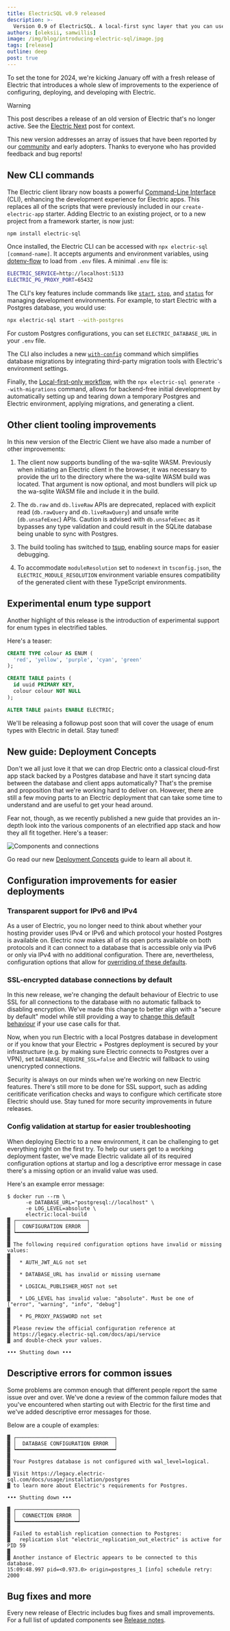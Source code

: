 ```yaml
---
title: ElectricSQL v0.9 released
description: >-
  Version 0.9 of ElectricSQL. A local-first sync layer that you can use to build reactive, realtime, offline-capable apps directly on Postgres with your existing data model.
authors: [oleksii, samwillis]
image: /img/blog/introducing-electric-sql/image.jpg
tags: [release]
outline: deep
post: true
---
```


To set the tone for 2024, we're kicking January off with a fresh release of Electric that introduces a whole slew of improvements to the experience of configuring, deploying, and developing with Electric.

<!--truncate-->

> [!WARNING]
> This post describes a release of an old version of Electric that's no longer active. See the [Electric Next](/blog/2024/07/17/electric-next) post for context.

This new version addresses an array of issues that have been reported by our [community](/about/community#discord) and early adopters. Thanks to everyone who has provided feedback and bug reports!

## New CLI commands

The Electric client library now boasts a powerful [Command-Line Interface](https://legacy.electric-sql.com/docs/api/cli) (CLI), enhancing the development experience for Electric apps. This replaces all of the scripts that were previously included in our `create-electric-app` starter. Adding Electric to an existing project, or to a new project from a framework starter, is now just:

```sh
npm install electric-sql
```

Once installed, the Electric CLI can be accessed with `npx electric-sql [command-name]`. It accepts arguments and environment variables, using [dotenv-flow](https://www.npmjs.com/package/dotenv-flow) to load from `.env` files. A minimal `.env` file is:

```sh
ELECTRIC_SERVICE=http://localhost:5133
ELECTRIC_PG_PROXY_PORT=65432
```

The CLI's key features include commands like [`start`](https://legacy.electric-sql.com/docs/api/cli#start), [`stop`](https://legacy.electric-sql.com/docs/api/cli#stop), and [`status`](https://legacy.electric-sql.com/docs/api/cli#status) for managing development environments. For example, to start Electric with a Postgres database, you would use:

```sh
npx electric-sql start --with-postgres
```

For custom Postgres configurations, you can set `ELECTRIC_DATABASE_URL` in your `.env` file.

The CLI also includes a new [`with-config`](https://legacy.electric-sql.com/docs/api/cli#with-config) command which simplifies database migrations by integrating third-party migration tools with Electric's environment settings.

Finally, the [Local-first-only workflow](https://legacy.electric-sql.com/docs/api/cli#local-only-first-mode), with the `npx electric-sql generate --with-migrations` command, allows for backend-free initial development by automatically setting up and tearing down a temporary Postgres and Electric environment, applying migrations, and generating a client.

## Other client tooling improvements

In this new version of the Electric Client we have also made a number of other improvements:

1. The client now supports bundling of the wa-sqlite WASM. Previously when initiating an Electric client in the browser, it was necessary to provide the url to the directory where the wa-sqlite WASM build was located. That argument is now optional, and most bundlers will pick up the wa-sqlite WASM file and include it in the build.

2. The `db.raw` and `db.liveRaw` APIs are deprecated, replaced with explicit read (`db.rawQuery` and `db.liveRawQuery`) and unsafe write (`db.unsafeExec`) APIs. Caution is advised with `db.unsafeExec` as it bypasses any type validation and could result in the SQLite database being unable to sync with Postgres.

3. The build tooling has switched to [tsup](http://tsup.egoist.dev), enabling source maps for easier debugging.

4. To accommodate `moduleResolution` set to `nodenext` in `tsconfig.json`, the `ELECTRIC_MODULE_RESOLUTION` environment variable ensures compatibility of the generated client with these TypeScript environments.

## Experimental enum type support

Another highlight of this release is the introduction of experimental support for enum types in electrified tables.

Here's a teaser:

```sql
CREATE TYPE colour AS ENUM (
  'red', 'yellow', 'purple', 'cyan', 'green'
);

CREATE TABLE paints (
  id uuid PRIMARY KEY,
  colour colour NOT NULL
);

ALTER TABLE paints ENABLE ELECTRIC;
```

We'll be releasing a followup post soon that will cover the usage of enum types with Electric in detail. Stay tuned!

## New guide: Deployment Concepts

Don't we all just love it that we can drop Electric onto a classical cloud-first app stack backed by a Postgres database and have it start syncing data between the database and client apps automatically? That's the premise and proposition that we're working hard to deliver on. However, there are still a few moving parts to an Electric deployment that can take some time to understand and are useful to get your head around.

Fear not, though, as we recently published a new guide that provides an in-depth look into the various components of an electrified app stack and how they all fit together. Here's a teaser:

![Components and connections](/img/blog/electricsql-v0.9-released/components-and-connections.png)

Go read our new [Deployment Concepts](https://legacy.electric-sql.com/docs/deployment/concepts) guide to learn all about it.

## Configuration improvements for easier deployments

### Transparent support for IPv6 and IPv4

As a user of Electric, you no longer need to think about whether your hosting provider uses IPv4 or IPv6 and which protocol your hosted Postgres is available on. Electric now makes all of its open ports available on both protocols and it can connect to a database that is accessible only via IPv6 or only via IPv4 with no additional configuration. There are, nevertheless, configuration options that allow for [overriding of these defaults](https://legacy.electric-sql.com/docs/api/service#database_use_ipv6).

### SSL-encrypted database connections by default

In this new release, we're changing the default behaviour of Electric to use SSL for all connections to the database with no automatic fallback to disabling encryption. We've made this change to better align with a "secure by default" model while still providing a way to [change this default behaviour](https://legacy.electric-sql.com/docs/api/service#database_require_ssl) if your use case calls for that.

Now, when you run Electric with a local Postgres database in development or if you know that your Electric + Postgres deployment is secured by your infrastructure (e.g. by making sure Electric connects to Postgres over a VPN), set `DATABASE_REQUIRE_SSL=false` and Electric will fallback to using unencrypted connections.

Security is always on our minds when we're working on new Electric features. There's still more to be done for SSL support, such as adding ceritificate verification checks and ways to configure which certificate store Electric should use. Stay tuned for more security improvements in future releases.

### Config validation at startup for easier troubleshooting

When deploying Electric to a new environment, it can be challenging to get everything right on the first try. To help our users get to a working deployment faster, we've made Electric validate all of its required configuration options at startup and log a descriptive error message in case there's a missing option or an invalid value was used.

Here's an example error message:

```
$ docker run --rm \
      -e DATABASE_URL="postgresql://localhost" \
      -e LOG_LEVEL=absolute \
      electric:local-build
▓ ┌───────────────────────┐
▓ │  CONFIGURATION ERROR  │
▓ ┕━━━━━━━━━━━━━━━━━━━━━━━┙
▓
▓ The following required configuration options have invalid or missing values:
▓
▓   * AUTH_JWT_ALG not set
▓
▓   * DATABASE_URL has invalid or missing username
▓
▓   * LOGICAL_PUBLISHER_HOST not set
▓
▓   * LOG_LEVEL has invalid value: "absolute". Must be one of ["error", "warning", "info", "debug"]
▓
▓   * PG_PROXY_PASSWORD not set
▓
▓ Please review the official configuration reference at
▓ https://legacy.electric-sql.com/docs/api/service
▓ and double-check your values.

••• Shutting down •••
```

## Descriptive errors for common issues

Some problems are common enough that different people report the same issue over and over. We've done a review of the common failure modes that you've encountered when starting out with Electric for the first time and we've added descriptive error messages for those.

Below are a couple of examples:

```
▓ ┌────────────────────────────────┐
▓ │  DATABASE CONFIGURATION ERROR  │
▓ ┕━━━━━━━━━━━━━━━━━━━━━━━━━━━━━━━━┙
▓
▓ Your Postgres database is not configured with wal_level=logical.
▓
▓ Visit https://legacy.electric-sql.com/docs/usage/installation/postgres
▓ to learn more about Electric's requirements for Postgres.

••• Shutting down •••
```

```
▓ ┌────────────────────┐
▓ │  CONNECTION ERROR  │
▓ ┕━━━━━━━━━━━━━━━━━━━━┙
▓
▓ Failed to establish replication connection to Postgres:
▓   replication slot "electric_replication_out_electric" is active for PID 59
▓
▓ Another instance of Electric appears to be connected to this database.
15:09:48.997 pid=<0.973.0> origin=postgres_1 [info] schedule retry: 2000
```

## Bug fixes and more

Every new release of Electric includes bug fixes and small improvements. For a full list of updated components see [Release notes](https://legacy.electric-sql.com/docs/reference/release_notes#2024-01-24---v09).
